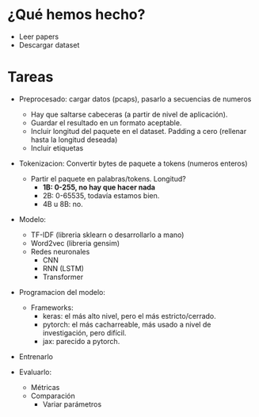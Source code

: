 # ¿Qué hemos hecho?
- Leer papers
- Descargar dataset


# Tareas
- Preprocesado: cargar datos (pcaps), pasarlo a secuencias de numeros
    - Hay que saltarse cabeceras (a partir de nivel de aplicación).
    - Guardar el resultado en un formato aceptable.
    - Incluir longitud del paquete en el dataset. Padding a cero (rellenar hasta la longitud deseada)
    - Incluir etiquetas

- Tokenizacion: Convertir bytes de paquete a tokens (numeros enteros)
    - Partir el paquete en palabras/tokens. Longitud?
        - **1B: 0-255, no hay que hacer nada**
        - 2B: 0-65535, todavía estamos bien.
        - 4B u 8B: no.

- Modelo:
    - TF-IDF (libreria sklearn o desarrollarlo a mano)
    - Word2vec (libreria gensim)
    - Redes neuronales
        - CNN
        - RNN (LSTM)
        - Transformer

- Programacion del modelo:
    - Frameworks: 
        - keras: el más alto nivel, pero el más estricto/cerrado.
        - pytorch: el más cacharreable, más usado a nivel de investigación, pero difícil.
        - jax: parecido a pytorch.

- Entrenarlo

- Evaluarlo:
    - Métricas
    - Comparación
        - Variar parámetros
